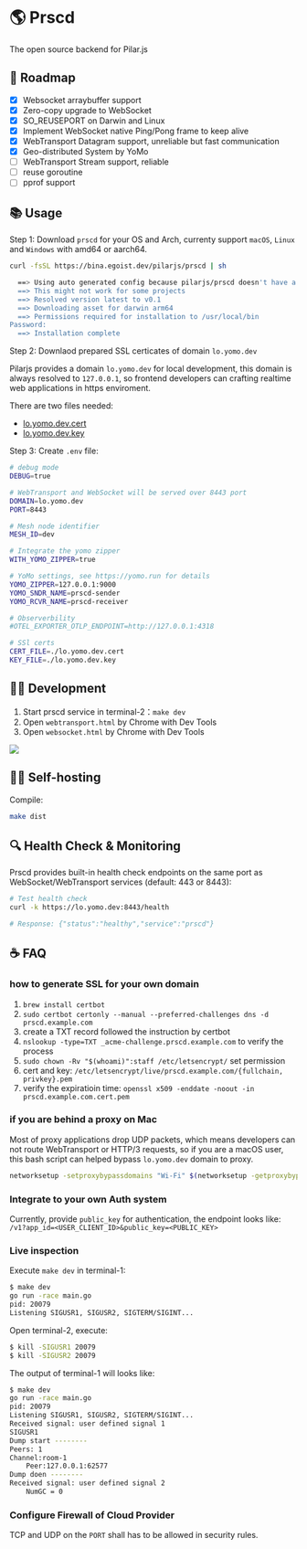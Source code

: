 # 🌎 Prscd

The open source backend for Pilar.js

## 🎯 Roadmap

- [x] Websocket arraybuffer support
- [x] Zero-copy upgrade to WebSocket
- [x] SO_REUSEPORT on Darwin and Linux
- [x] Implement WebSocket native Ping/Pong frame to keep alive
- [x] WebTransport Datagram support, unreliable but fast communication
- [x] Geo-distributed System by YoMo
- [ ] WebTransport Stream support, reliable
- [ ] reuse goroutine
- [ ] pprof support

## 📚 Usage

Step 1: Download `prscd` for your OS and Arch, currenty support `macOS`, `Linux` and `Windows` with amd64 or aarch64.

```bash
curl -fsSL https://bina.egoist.dev/pilarjs/prscd | sh                                                      

  ==> Using auto generated config because pilarjs/prscd doesn't have a bina.json file in its release
  ==> This might not work for some projects
  ==> Resolved version latest to v0.1
  ==> Downloading asset for darwin arm64
  ==> Permissions required for installation to /usr/local/bin
Password:
  ==> Installation complete
```

Step 2: Downlaod prepared SSL certicates of domain `lo.yomo.dev`

Pilarjs provides a domain `lo.yomo.dev` for local development, this domain is always resolved to `127.0.0.1`, so
frontend developers can crafting realtime web applications in https enviroment.

There are two files needed:

- [lo.yomo.dev.cert](https://raw.githubusercontent.com/pilarjs/prscd/main/lo.yomo.dev.cert)
- [lo.yomo.dev.key](https://raw.githubusercontent.com/pilarjs/prscd/main/lo.yomo.dev.key)

Step 3: Create `.env` file:

```sh
# debug mode
DEBUG=true

# WebTransport and WebSocket will be served over 8443 port
DOMAIN=lo.yomo.dev
PORT=8443

# Mesh node identifier
MESH_ID=dev

# Integrate the yomo zipper
WITH_YOMO_ZIPPER=true

# YoMo settings, see https://yomo.run for details
YOMO_ZIPPER=127.0.0.1:9000
YOMO_SNDR_NAME=prscd-sender
YOMO_RCVR_NAME=prscd-receiver

# Observerbility
#OTEL_EXPORTER_OTLP_ENDPOINT=http://127.0.0.1:4318

# SSl certs
CERT_FILE=./lo.yomo.dev.cert
KEY_FILE=./lo.yomo.dev.key
```

## 🥷🏻 Development

1. Start prscd service in terminal-2：`make dev`
1. Open `webtransport.html` by Chrome with Dev Tools
1. Open `websocket.html` by Chrome with Dev Tools

![](https://github.com/fanweixiao/gifs-repo/blob/main/prscd-readme.gif)

## 🦸🏻 Self-hosting

Compile:

```bash
make dist
```

## 🔍 Health Check & Monitoring

Prscd provides built-in health check endpoints on the same port as WebSocket/WebTransport services (default: 443 or 8443):

```bash
# Test health check
curl -k https://lo.yomo.dev:8443/health

# Response: {"status":"healthy","service":"prscd"}
```

## ☕️ FAQ

### how to generate SSL for your own domain

1. `brew install certbot`
2. `sudo certbot certonly --manual --preferred-challenges dns -d prscd.example.com`
3. create a TXT record followed the instruction by certbot
4. `nslookup -type=TXT _acme-challenge.prscd.example.com` to verify the process
5. `sudo chown -Rv "$(whoami)":staff /etc/letsencrypt/` set permission
6. cert and key: `/etc/letsencrypt/live/prscd.example.com/{fullchain, privkey}.pem`
7. verify the expiratioin time: `openssl x509 -enddate -noout -in prscd.example.com.cert.pem`

### if you are behind a proxy on Mac

Most of proxy applications drop UDP packets, which means developers can not route WebTransport or HTTP/3 requests, 
so if you are a macOS user, this bash script can helped bypass `lo.yomo.dev` domain to proxy.

```bash
networksetup -setproxybypassdomains "Wi-Fi" $(networksetup -getproxybypassdomains "Wi-Fi" | awk '{ printf "\"%s\" ", $0 }') "lo.yomo.dev"
```

### Integrate to your own Auth system

Currently, provide `public_key` for authentication, the endpoint looks like: `/v1?app_id=<USER_CLIENT_ID>&public_key=<PUBLIC_KEY>`

### Live inspection

Execute `make dev` in terminal-1:

```bash
$ make dev
go run -race main.go
pid: 20079
Listening SIGUSR1, SIGUSR2, SIGTERM/SIGINT...
```

Open terminal-2, execute:

```bash
$ kill -SIGUSR1 20079
$ kill -SIGUSR2 20079
```

The output of terminal-1 will looks like:

```bash
$ make dev
go run -race main.go
pid: 20079
Listening SIGUSR1, SIGUSR2, SIGTERM/SIGINT...
Received signal: user defined signal 1
SIGUSR1
Dump start --------
Peers: 1
Channel:room-1
	Peer:127.0.0.1:62577
Dump doen --------
Received signal: user defined signal 2
	NumGC = 0
```

### Configure Firewall of Cloud Provider

TCP and UDP on the `PORT` shall has to be allowed in security rules.
